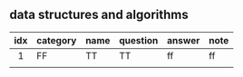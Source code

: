 ## data structures and algorithms 


| idx| category |  name     | question | answer | note |
|:-----:|-----------------------|----------|------|--------|------|
|  1 |FF | TT | TT| ff | ff| 
| | | | | ||
